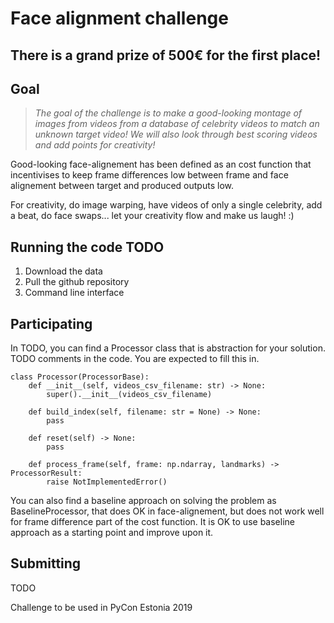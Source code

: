 # Face alignment challenge

## There is a grand prize of 500€ for the first place!

## Goal
> *The goal of the challenge is to make a good-looking montage of images from videos from a database of celebrity videos to match an unknown target video! We will also look through best scoring videos and add points for creativity!*

Good-looking face-alignement has been defined as an cost function that incentivises to keep frame differences low between frame and face alignement between target and produced outputs low.

For creativity, do image warping, have videos of only a single celebrity, add a beat, do face swaps... let your creativity flow and make us laugh! :)


## Running the code TODO
1. Download the data
2. Pull the github repository
3. Command line interface

## Participating
In TODO, you can find a Processor class that is abstraction for your solution. TODO comments in the code. You are expected to fill this in.
```
class Processor(ProcessorBase):
    def __init__(self, videos_csv_filename: str) -> None:
        super().__init__(videos_csv_filename)

    def build_index(self, filename: str = None) -> None:
        pass
    
    def reset(self) -> None:
        pass

    def process_frame(self, frame: np.ndarray, landmarks) -> ProcessorResult:
        raise NotImplementedError()
```

You can also find a baseline approach on solving the problem as BaselineProcessor, that does OK in face-alignement, but does not work well for frame difference part of the cost function. It is OK to use baseline approach as a starting point and improve upon it.

## Submitting
TODO 

Challenge to be used in PyCon Estonia 2019
